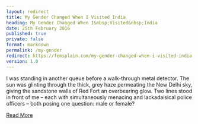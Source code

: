 ```yaml
---
layout: redirect
title: My Gender Changed When I Visited India
heading: My Gender Changed When I&nbsp;Visited&nbsp;India
date: 25th February 2016
published: true
private: false
format: markdown
permalink: /my-gender
redirect: https://femsplain.com/my-gender-changed-when-i-visited-india
version: 1.0
---
```


I was standing in another queue before a walk-through metal detector. The sun was glinting through the thick, grey haze permeating the New Delhi sky, giving the sandstone walls of Red Fort an overbearing glow. Two lines stood in front of me – each with simultaneously menacing and lackadaisical police officers – both posing one question: male or female?

[Read More](https://femsplain.com/my-gender-changed-when-i-visited-india)

